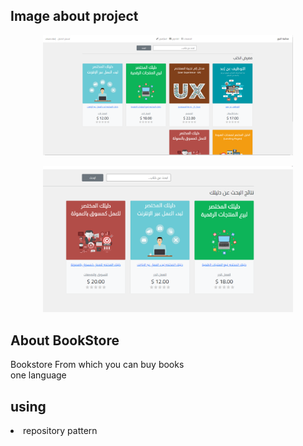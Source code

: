 ## Image about project

<p align="center">
<img src="Red.images/web.png" width="400"></p>

<p align="center">
<img src="Red.images/2.png" width="400"></p>

## About BookStore


Bookstore
From which you can buy books<br>
one language


## using
<li>repository pattern</li>

